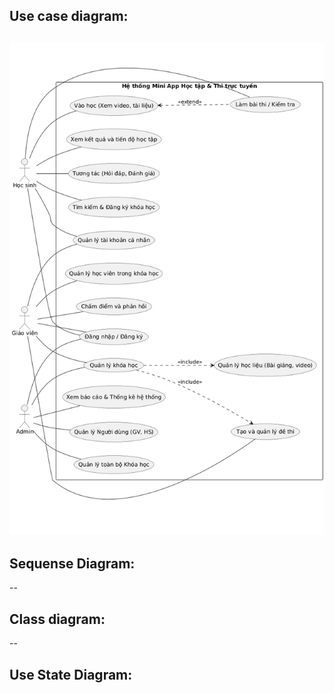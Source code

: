 ## Use case diagram:
![Usecase](./useCase.png)
--
## Sequense Diagram:
--
## Class diagram:
--
## Use State Diagram:


